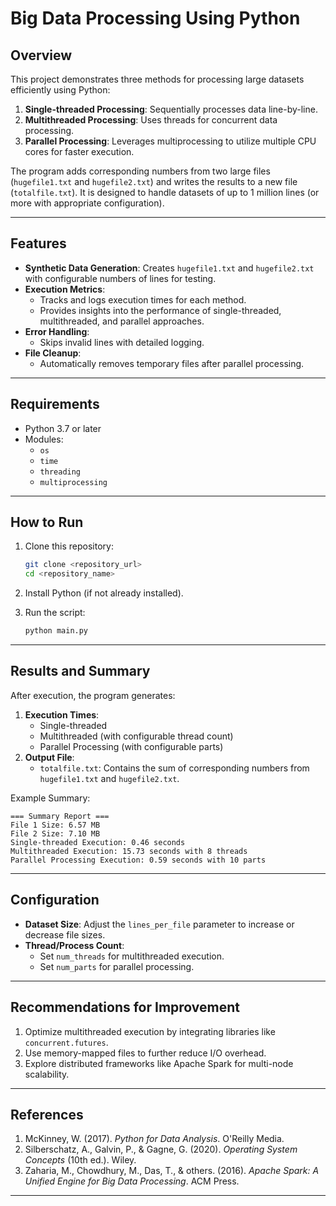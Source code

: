 # Big Data Processing Using Python

## Overview

This project demonstrates three methods for processing large datasets efficiently using Python:
1. **Single-threaded Processing**: Sequentially processes data line-by-line.
2. **Multithreaded Processing**: Uses threads for concurrent data processing.
3. **Parallel Processing**: Leverages multiprocessing to utilize multiple CPU cores for faster execution.

The program adds corresponding numbers from two large files (`hugefile1.txt` and `hugefile2.txt`) and writes the results to a new file (`totalfile.txt`). It is designed to handle datasets of up to 1 million lines (or more with appropriate configuration).

---

## Features

- **Synthetic Data Generation**: Creates `hugefile1.txt` and `hugefile2.txt` with configurable numbers of lines for testing.
- **Execution Metrics**:
  - Tracks and logs execution times for each method.
  - Provides insights into the performance of single-threaded, multithreaded, and parallel approaches.
- **Error Handling**:
  - Skips invalid lines with detailed logging.
- **File Cleanup**:
  - Automatically removes temporary files after parallel processing.

---

## Requirements

- Python 3.7 or later
- Modules:
  - `os`
  - `time`
  - `threading`
  - `multiprocessing`

---

## How to Run

1. Clone this repository:
   ```bash
   git clone <repository_url>
   cd <repository_name>
   ```

2. Install Python (if not already installed).

3. Run the script:
   ```bash
   python main.py
   ```

---

## Results and Summary

After execution, the program generates:
1. **Execution Times**:
   - Single-threaded
   - Multithreaded (with configurable thread count)
   - Parallel Processing (with configurable parts)
2. **Output File**:
   - `totalfile.txt`: Contains the sum of corresponding numbers from `hugefile1.txt` and `hugefile2.txt`.

Example Summary:
```text
=== Summary Report ===
File 1 Size: 6.57 MB
File 2 Size: 7.10 MB
Single-threaded Execution: 0.46 seconds
Multithreaded Execution: 15.73 seconds with 8 threads
Parallel Processing Execution: 0.59 seconds with 10 parts
```

---

## Configuration

- **Dataset Size**: Adjust the `lines_per_file` parameter to increase or decrease file sizes.
- **Thread/Process Count**:
  - Set `num_threads` for multithreaded execution.
  - Set `num_parts` for parallel processing.

---

## Recommendations for Improvement

1. Optimize multithreaded execution by integrating libraries like `concurrent.futures`.
2. Use memory-mapped files to further reduce I/O overhead.
3. Explore distributed frameworks like Apache Spark for multi-node scalability.

---

## References

1. McKinney, W. (2017). *Python for Data Analysis*. O'Reilly Media.
2. Silberschatz, A., Galvin, P., & Gagne, G. (2020). *Operating System Concepts* (10th ed.). Wiley.
3. Zaharia, M., Chowdhury, M., Das, T., & others. (2016). *Apache Spark: A Unified Engine for Big Data Processing*. ACM Press.

---


